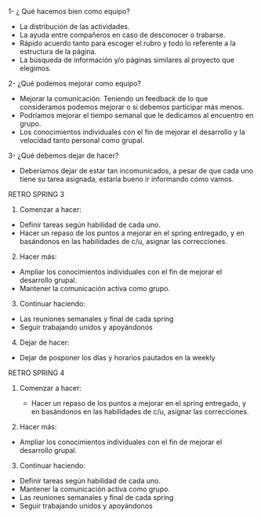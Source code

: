 1- ¿ Qué hacemos bien como equipo? 

- La distribución de las actividades. 
- La ayuda entre compañeros en caso de desconocer o trabarse.
- Rápido acuerdo tanto para escoger el rubro y todo lo referente a la estructura de la página. 
- La búsqueda de información y/o páginas similares al proyecto que elegimos. 

2- ¿Qué podemos mejorar como equipo?

- Mejorar la comunicación. Teniendo un feedback de lo que consideramos podemos mejorar o si debemos participar más  menos. 
- Podríamos mejorar el tiempo semanal que le dedicamos al encuentro en grupo.
- Los conocimientos individuales con el fin de mejorar el desarrollo y la velocidad tanto personal como grupal.


3- ¿Qué debemos dejar de hacer? 

- Deberíamos dejar de estar tan incomunicados, a pesar de que cada uno tiene su tarea asignada, estaría bueno ir informando cómo vamos.


RETRO SPRING 3
1. Comenzar a hacer:
  * Definir tareas según habilidad de cada uno.
  * Hacer un repaso de los puntos a mejorar en el spring entregado, y en basándonos en las habilidades de c/u, asignar las correcciones.
  
2. Hacer más: 
  * Ampliar los conocimientos individuales con el fin de mejorar el desarrollo grupal.
  * Mantener la comunicación activa como grupo.
  
3. Continuar haciendo:
  * Las reuniones semanales y final de cada spring
  * Seguir trabajando unidos y apoyándonos

4. Dejar de hacer:
  * Dejar de posponer los días y horarios pautados en la weekly

RETRO SPRING 4
1. Comenzar a hacer:
   * Hacer un repaso de los puntos a mejorar en el spring entregado, y en basándonos en las habilidades de c/u, asignar las correcciones.
  
2. Hacer más: 
  * Ampliar los conocimientos individuales con el fin de mejorar el desarrollo grupal.
  
  
3. Continuar haciendo:
  * Definir tareas según habilidad de cada uno.
  * Mantener la comunicación activa como grupo.
  * Las reuniones semanales y final de cada spring
  * Seguir trabajando unidos y apoyándonos

